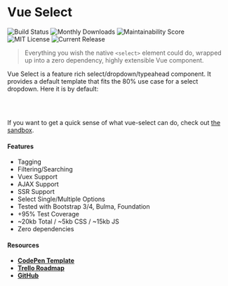 # Vue Select

![Build Status](https://travis-ci.org/sagalbot/vue-select.svg?branch=master)
![Monthly Downloads](https://img.shields.io/npm/dm/vue-select.svg?style=flat-square) 
![Maintainability Score](https://img.shields.io/codeclimate/maintainability/sagalbot/vue-select.svg?style=flat-square) 
![MIT License](https://img.shields.io/github/license/sagalbot/vue-select.svg?style=flat-square) 
![Current Release](https://img.shields.io/github/release/sagalbot/vue-select.svg?style=flat-square)

> Everything you wish the native `<select>` element could do, wrapped 
up into a zero dependency, highly extensible Vue component. 

Vue Select is a feature rich select/dropdown/typeahead component. It provides a default
template that fits the 80% use case for a select dropdown. Here it is by default:

<div style="max-width:50%; margin: 0 auto; padding: 1rem 0;">
  <v-select :options="['Option One','Option Two','Option Three']" />
</div>

If you want to get a quick sense of what vue-select can do, check out
[the sandbox](sandbox.md). 

#### Features
- Tagging
- Filtering/Searching
- Vuex Support
- AJAX Support
- SSR Support
- Select Single/Multiple Options
- Tested with Bootstrap 3/4, Bulma, Foundation
- +95% Test Coverage
- ~20kb Total / ~5kb CSS / ~15kb JS
- Zero dependencies

#### Resources
- **[CodePen Template](http://codepen.io/sagalbot/pen/NpwrQO)**
- **[Trello Roadmap](https://trello.com/b/vWvITNzS/vue-select)**
- **[GitHub](https://github.com/sagalbot/vue-select)**
